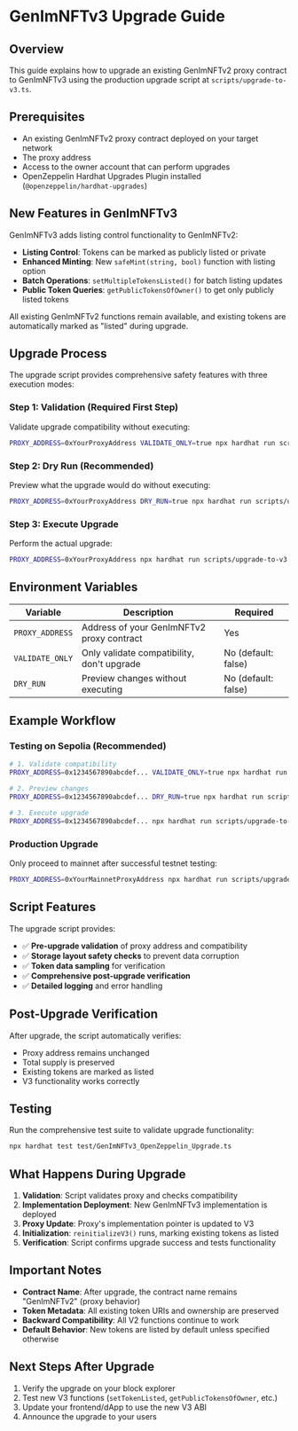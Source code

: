 # GenImNFTv3 Upgrade Guide

## Overview

This guide explains how to upgrade an existing GenImNFTv2 proxy contract to GenImNFTv3 using the production upgrade script at `scripts/upgrade-to-v3.ts`.

## Prerequisites

- An existing GenImNFTv2 proxy contract deployed on your target network
- The proxy address
- Access to the owner account that can perform upgrades
- OpenZeppelin Hardhat Upgrades Plugin installed (`@openzeppelin/hardhat-upgrades`)

## New Features in GenImNFTv3

GenImNFTv3 adds listing control functionality to GenImNFTv2:

- **Listing Control**: Tokens can be marked as publicly listed or private
- **Enhanced Minting**: New `safeMint(string, bool)` function with listing option
- **Batch Operations**: `setMultipleTokensListed()` for batch listing updates
- **Public Token Queries**: `getPublicTokensOfOwner()` to get only publicly listed tokens

All existing GenImNFTv2 functions remain available, and existing tokens are automatically marked as "listed" during upgrade.

## Upgrade Process

The upgrade script provides comprehensive safety features with three execution modes:

### Step 1: Validation (Required First Step)

Validate upgrade compatibility without executing:

```bash
PROXY_ADDRESS=0xYourProxyAddress VALIDATE_ONLY=true npx hardhat run scripts/upgrade-to-v3.ts --network sepolia
```

### Step 2: Dry Run (Recommended)

Preview what the upgrade would do without executing:

```bash
PROXY_ADDRESS=0xYourProxyAddress DRY_RUN=true npx hardhat run scripts/upgrade-to-v3.ts --network sepolia
```

### Step 3: Execute Upgrade

Perform the actual upgrade:

```bash
PROXY_ADDRESS=0xYourProxyAddress npx hardhat run scripts/upgrade-to-v3.ts --network sepolia
```

## Environment Variables

| Variable | Description | Required |
|----------|-------------|----------|
| `PROXY_ADDRESS` | Address of your GenImNFTv2 proxy contract | Yes |
| `VALIDATE_ONLY` | Only validate compatibility, don't upgrade | No (default: false) |
| `DRY_RUN` | Preview changes without executing | No (default: false) |

## Example Workflow

### Testing on Sepolia (Recommended)

```bash
# 1. Validate compatibility
PROXY_ADDRESS=0x1234567890abcdef... VALIDATE_ONLY=true npx hardhat run scripts/upgrade-to-v3.ts --network sepolia

# 2. Preview changes
PROXY_ADDRESS=0x1234567890abcdef... DRY_RUN=true npx hardhat run scripts/upgrade-to-v3.ts --network sepolia

# 3. Execute upgrade
PROXY_ADDRESS=0x1234567890abcdef... npx hardhat run scripts/upgrade-to-v3.ts --network sepolia
```

### Production Upgrade

Only proceed to mainnet after successful testnet testing:

```bash
PROXY_ADDRESS=0xYourMainnetProxyAddress npx hardhat run scripts/upgrade-to-v3.ts --network mainnet
```

## Script Features

The upgrade script provides:

- ✅ **Pre-upgrade validation** of proxy address and compatibility
- ✅ **Storage layout safety checks** to prevent data corruption
- ✅ **Token data sampling** for verification
- ✅ **Comprehensive post-upgrade verification**
- ✅ **Detailed logging** and error handling

## Post-Upgrade Verification

After upgrade, the script automatically verifies:

- Proxy address remains unchanged
- Total supply is preserved
- Existing tokens are marked as listed
- V3 functionality works correctly

## Testing

Run the comprehensive test suite to validate upgrade functionality:

```bash
npx hardhat test test/GenImNFTv3_OpenZeppelin_Upgrade.ts
```

## What Happens During Upgrade

1. **Validation**: Script validates proxy and checks compatibility
2. **Implementation Deployment**: New GenImNFTv3 implementation is deployed
3. **Proxy Update**: Proxy's implementation pointer is updated to V3
4. **Initialization**: `reinitializeV3()` runs, marking existing tokens as listed
5. **Verification**: Script confirms upgrade success and tests functionality

## Important Notes

- **Contract Name**: After upgrade, the contract name remains "GenImNFTv2" (proxy behavior)
- **Token Metadata**: All existing token URIs and ownership are preserved
- **Backward Compatibility**: All V2 functions continue to work
- **Default Behavior**: New tokens are listed by default unless specified otherwise

## Next Steps After Upgrade

1. Verify the upgrade on your block explorer
2. Test new V3 functions (`setTokenListed`, `getPublicTokensOfOwner`, etc.)
3. Update your frontend/dApp to use the new V3 ABI
4. Announce the upgrade to your users